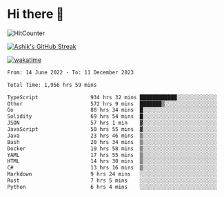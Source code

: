 # Hi there 👋

![HitCounter](https://hits.seeyoufarm.com/api/count/incr/badge.svg?url=https%3A%2F%2Fgithub.com%2Fashrhmn1212%2Fhit-counter)

<!-- ![Contribution Graph](https://github-readme-activity-graph.cyclic.app/graph?username=ashrhmn) -->


<!-- [![Top Langs](https://github-readme-stats.vercel.app/api/top-langs/?username=ashrhmn&layout=compact&theme=synthwave&langs_count=10&card_width=445)](https://github.com/anuraghazra/github-readme-stats) -->

[![Ashik's GitHub Streak](https://github-readme-streak-stats.herokuapp.com/?user=ashrhmn&theme=blood&fire=DD7F1C&background=151515&dates=9f9f9f&border=DD2727)](https://git.io/streak-stats)

<!-- ![Ashik's GitHub stats](https://github-readme-stats.vercel.app/api/?username=ashrhmn&show_icons=true&title_color=fff&icon_color=79ff97&text_color=9f9f9f&bg_color=151515) -->

[![wakatime](https://wakatime.com/badge/user/3df86613-ba63-4631-8e65-0ff18e7becad.svg)](https://wakatime.com/@3df86613-ba63-4631-8e65-0ff18e7becad)

<!--START_SECTION:waka-->

```txt
From: 14 June 2022 - To: 11 December 2023

Total Time: 1,956 hrs 59 mins

TypeScript                 934 hrs 32 mins ████████████░░░░░░░░░░░░░   47.75 %
Other                      572 hrs 9 mins  ███████▒░░░░░░░░░░░░░░░░░   29.24 %
Go                         88 hrs 34 mins  █░░░░░░░░░░░░░░░░░░░░░░░░   04.53 %
Solidity                   69 hrs 54 mins  █░░░░░░░░░░░░░░░░░░░░░░░░   03.57 %
JSON                       57 hrs 1 min    ▓░░░░░░░░░░░░░░░░░░░░░░░░   02.91 %
JavaScript                 50 hrs 55 mins  ▓░░░░░░░░░░░░░░░░░░░░░░░░   02.60 %
Java                       23 hrs 46 mins  ▒░░░░░░░░░░░░░░░░░░░░░░░░   01.21 %
Bash                       20 hrs 34 mins  ▒░░░░░░░░░░░░░░░░░░░░░░░░   01.05 %
Docker                     19 hrs 58 mins  ▒░░░░░░░░░░░░░░░░░░░░░░░░   01.02 %
YAML                       17 hrs 55 mins  ▒░░░░░░░░░░░░░░░░░░░░░░░░   00.92 %
HTML                       14 hrs 30 mins  ▒░░░░░░░░░░░░░░░░░░░░░░░░   00.74 %
C#                         13 hrs 16 mins  ▒░░░░░░░░░░░░░░░░░░░░░░░░   00.68 %
Markdown                   9 hrs 24 mins   ░░░░░░░░░░░░░░░░░░░░░░░░░   00.48 %
Rust                       7 hrs 5 mins    ░░░░░░░░░░░░░░░░░░░░░░░░░   00.36 %
Python                     6 hrs 4 mins    ░░░░░░░░░░░░░░░░░░░░░░░░░   00.31 %
```

<!--END_SECTION:waka-->


<!--### Most Used Languages
<img src="https://wakatime.com/share/@ashrhmn/24ecb986-5bf8-4607-af7f-0aab08908d8c.png" />

### Favourite Tools
<img src="https://wakatime.com/share/@ashrhmn/f4e08015-f3bc-460a-9228-95a3ba11c604.png" />-->
